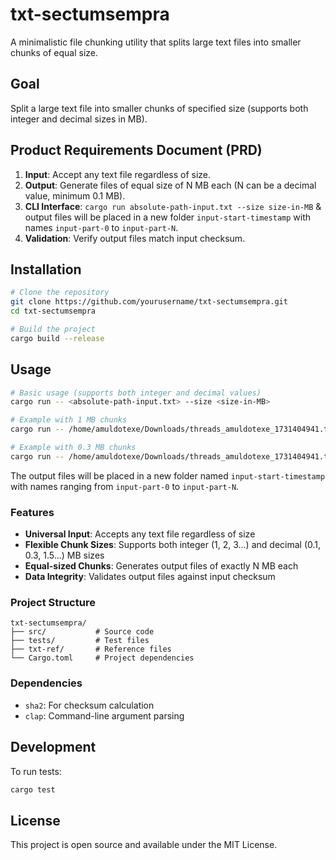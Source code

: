# txt-sectumsempra

A minimalistic file chunking utility that splits large text files into smaller chunks of equal size.

## Goal

Split a large text file into smaller chunks of specified size (supports both integer and decimal sizes in MB).

## Product Requirements Document (PRD)

1. **Input**: Accept any text file regardless of size.
2. **Output**: Generate files of equal size of N MB each (N can be a decimal value, minimum 0.1 MB).
3. **CLI Interface**: `cargo run absolute-path-input.txt --size size-in-MB` & output files will be placed in a new folder `input-start-timestamp` with names `input-part-0` to `input-part-N`.
4. **Validation**: Verify output files match input checksum.

## Installation

```bash
# Clone the repository
git clone https://github.com/yourusername/txt-sectumsempra.git
cd txt-sectumsempra

# Build the project
cargo build --release
```

## Usage

```bash
# Basic usage (supports both integer and decimal values)
cargo run -- <absolute-path-input.txt> --size <size-in-MB>

# Example with 1 MB chunks
cargo run -- /home/amuldotexe/Downloads/threads_amuldotexe_1731404941.txt --size 1

# Example with 0.3 MB chunks
cargo run -- /home/amuldotexe/Downloads/threads_amuldotexe_1731404941.txt --size 0.3
```

The output files will be placed in a new folder named `input-start-timestamp` with names ranging from `input-part-0` to `input-part-N`.

### Features

- **Universal Input**: Accepts any text file regardless of size
- **Flexible Chunk Sizes**: Supports both integer (1, 2, 3...) and decimal (0.1, 0.3, 1.5...) MB sizes
- **Equal-sized Chunks**: Generates output files of exactly N MB each
- **Data Integrity**: Validates output files against input checksum

### Project Structure

```
txt-sectumsempra/
├── src/           # Source code
├── tests/         # Test files
├── txt-ref/       # Reference files
└── Cargo.toml     # Project dependencies
```

### Dependencies

- `sha2`: For checksum calculation
- `clap`: Command-line argument parsing

## Development

To run tests:
```bash
cargo test
```

## License

This project is open source and available under the MIT License.
